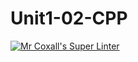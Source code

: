 # Unit1-02-CPP
[![Mr Coxall's Super Linter](https://github.com/ICS3U-Programming-Kent-Gatera/Unit1-02-CPP/workflows/Mr%20Coxall's%20Super%20Linter/badge.svg)](https://github.com/ICS3U-Programming-Kent-Gatera/Unit1-02-CPP/actions/)

